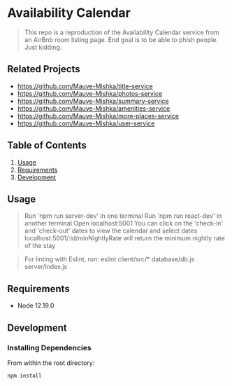 # Availability Calendar

> This repo is a reproduction of the Availability Calendar service from an AirBnb room listing page. End goal is to be able to phish people. Just kidding.

## Related Projects

  - https://github.com/Mauve-Mishka/title-service
  - https://github.com/Mauve-Mishka/photos-service
  - https://github.com/Mauve-Mishka/summary-service
  - https://github.com/Mauve-Mishka/amenities-service
  - https://github.com/Mauve-Mishka/more-places-service
  - https://github.com/Mauve-Mishka/user-service

## Table of Contents

1. [Usage](#Usage)
1. [Requirements](#requirements)
1. [Development](#development)

## Usage

> Run 'npm run server-dev' in one terminal
> Run 'npm run react-dev' in another terminal
> Open localhost:5001
> You can click on the 'check-in' and 'check-out' dates to view the calendar and select dates
> localhost:5001/:id/minNightlyRate will return the minimum nightly rate of the stay

> For linting with Eslint, run: eslint client/src/* database/db.js server/index.js

## Requirements

- Node 12.19.0


## Development

### Installing Dependencies

From within the root directory:

```sh
npm install
```